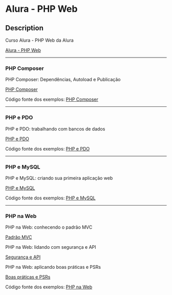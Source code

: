 # Alura - PHP Web

## Description
Curso Alura - PHP Web da Alura

[Alura - PHP Web](https://cursos.alura.com.br/formacao-php-web)

---
### PHP Composer
PHP Composer: Dependências, Autoload e Publicação

[PHP Composer](https://cursos.alura.com.br/course/php-composer)

Código fonte dos exemplos: [PHP Composer](PHP%20Composer)

---
### PHP e PDO
PHP e PDO: trabalhando com bancos de dados

[PHP e PDO](https://cursos.alura.com.br/course/php-pdo-banco-de-dados)

Código fonte dos exemplos: [PHP e PDO](PHP%20e%20PDO)

---
### PHP e MySQL
PHP e MySQL: criando sua primeira aplicação web

[PHP e MySQL](https://cursos.alura.com.br/course/php-mysql-criando-primeira-aplicacao-web)

Código fonte dos exemplos: [PHP e MySQL](PHP%20e%20MySQL)

---
### PHP na Web
PHP na Web: conhecendo o padrão MVC

[Padrão MVC](https://cursos.alura.com.br/course/php-web-conhecendo-padrao-mvc)

PHP na Web: lidando com segurança e API

[Segurança e API](https://cursos.alura.com.br/course/php-web-lidando-seguranca-api)

PHP na Web: aplicando boas práticas e PSRs

[Boas práticas e PSRs](https://cursos.alura.com.br/course/php-web-aplicando-boas-praticas-psrs)

Código fonte dos exemplos: [PHP na Web](PHP%20na%20Web)
